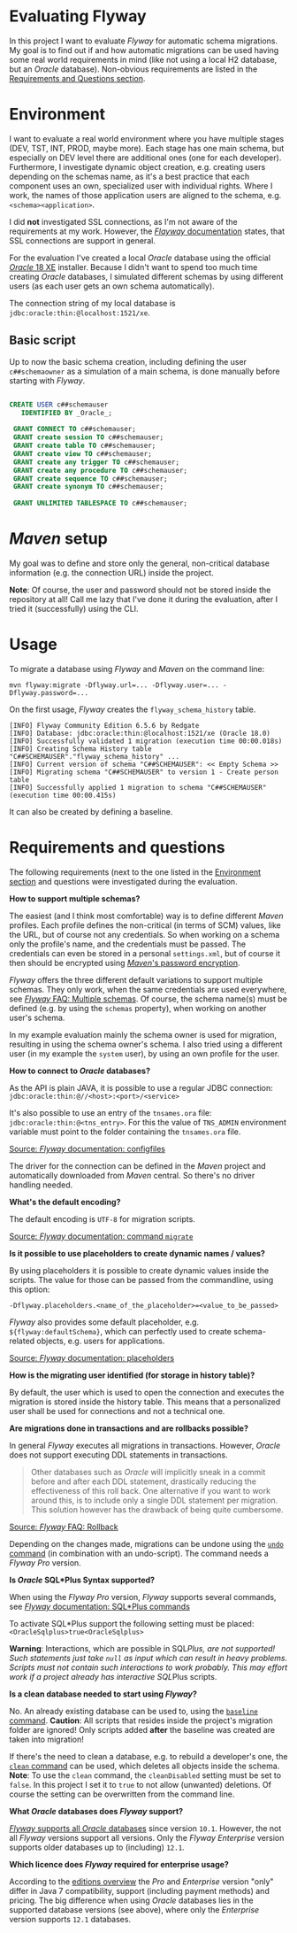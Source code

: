 # Evaluating Flyway

In this project I want to evaluate _Flyway_ for automatic schema migrations.
My goal is to find out if and how automatic migrations can be used having some real world requirements in mind (like not using a local H2 database, but an _Oracle_ database).
Non-obvious requirements are listed in the [Requirements and Questions section](#requirements-and-questions).

# Environment

I want to evaluate a real world environment where you have multiple stages (DEV, TST, INT, PROD, maybe more).
Each stage has one main schema, but especially on DEV level there are additional ones (one for each developer). 
Furthermore, I investigate dynamic object creation, e.g. creating users depending on the schemas name, as it's a best practice that each component uses an own, specialized user with individual rights.
Where I work, the names of those application users are aligned to the schema, e.g. `<schema><application>`.  

I did **not** investigated SSL connections, as I'm not aware of the requirements at my work.
However, the [_Flayway_ documentation](https://flywaydb.org/documentation/ssl) states, that SSL connections are support in general.

For the evaluation I've created a local _Oracle_ database using the official [_Oracle_ 18 XE](https://www.oracle.com/database/technologies/xe-downloads.html) installer.
Because I didn't want to spend too much time creating _Oracle_ databases, I simulated different schemas by using different users (as each user gets an own schema automatically).

The connection string of my local database is `jdbc:oracle:thin:@localhost:1521/xe`.

## Basic script
Up to now the basic schema creation, including defining the user `c##schemaowner` as a simulation of a main schema, is done manually before starting with _Flyway_.

```sql

CREATE USER c##schemauser
   IDENTIFIED BY _Oracle_;
 
 GRANT CONNECT TO c##schemauser;
 GRANT create session TO c##schemauser;
 GRANT create table TO c##schemauser;
 GRANT create view TO c##schemauser;
 GRANT create any trigger TO c##schemauser;
 GRANT create any procedure TO c##schemauser;
 GRANT create sequence TO c##schemauser;
 GRANT create synonym TO c##schemauser;
 
 GRANT UNLIMITED TABLESPACE TO c##schemauser;
```

# _Maven_ setup
My goal was to define and store only the general, non-critical database information (e.g. the connection URL) inside the project.

**Note**: Of course, the user and password should not be stored inside the repository at all!
Call me lazy that I've done it during the evaluation, after I tried it (successfully) using the CLI.

# Usage
To migrate a database using _Flyway_ and _Maven_ on the command line: 

`mvn flyway:migrate -Dflyway.url=... -Dflyway.user=... -Dflyway.password=...`

On the first usage, _Flyway_ creates the `flyway_schema_history` table. 

```
[INFO] Flyway Community Edition 6.5.6 by Redgate
[INFO] Database: jdbc:oracle:thin:@localhost:1521/xe (Oracle 18.0)
[INFO] Successfully validated 1 migration (execution time 00:00.018s)
[INFO] Creating Schema History table "C##SCHEMAUSER"."flyway_schema_history" ...
[INFO] Current version of schema "C##SCHEMAUSER": << Empty Schema >>
[INFO] Migrating schema "C##SCHEMAUSER" to version 1 - Create person table
[INFO] Successfully applied 1 migration to schema "C##SCHEMAUSER" (execution time 00:00.415s)
```

It can also be created by defining a baseline.

# Requirements and questions
The following requirements (next to the one listed in the [Environment section](#environment) and questions were investigated during the evaluation.

**How to support multiple schemas?**

The easiest (and I think most comfortable) way is to define different _Maven_ profiles.
Each profile defines the non-critical (in terms of SCM) values, like the URL, but of course not any credentials.
So when working on a schema only the profile's name, and the credentials must be passed.
The credentials can even be stored in a personal `settings.xml`, but of course it then should be encrypted using [_Maven_'s password encryption](https://maven.apache.org/guides/mini/guide-encryption.html).

_Flyway_ offers the three different default variations to support multiple schemas.
They only work, when the same credentials are used everywhere, see [_Flyway_ FAQ: Multiple schemas](https://flywaydb.org/documentation/faq#multiple-schemas).
Of course, the schema name(s) must be defined (e.g. by using the `schemas` property), when working on another user's schema. 

In my example evaluation mainly the schema owner is used for migration, resulting in using the schema owner's schema.
I also tried using a different user (in my example the `system` user), by using an own profile for the user.

**How to connect to _Oracle_ databases?**

As the API is plain JAVA, it is possible to use a regular JDBC connection: `jdbc:oracle:thin:@//<host>:<port>/<service>`

It's also possible to use an entry of the `tnsames.ora` file: `jdbc:oracle:thin:@<tns_entry>`.
For this the value of `TNS_ADMIN` environment variable must point to the folder containing the `tnsames.ora` file.

[Source: _Flyway_ documentation: configfiles](https://flywaydb.org/documentation/configfiles)

The driver for the connection can be defined in the _Maven_ project and automatically downloaded from _Maven_ central.
So there's no driver handling needed. 

**What's the default encoding?**

The default encoding is `UTF-8` for migration scripts.

[Source: _Flyway_ documentation: command `migrate`](https://flywaydb.org/documentation/commandline/migrate)

**Is it possible to use placeholders to create dynamic names / values?**

By using placeholders it is possible to create dynamic values inside the scripts.
The value for those can be passed from the commandline, using this option:

`-Dflyway.placeholders.<name_of_the_placeholder>=<value_to_be_passed>`

_Flyway_ also provides some default placeholder, e.g. `${flyway:defaultSchema}`, which can perfectly used to create schema-related objects, e.g. users for applications.

[Source: _Flyway_ documentation: placeholders](https://flywaydb.org/documentation/placeholders)

**How is the migrating user identified (for storage in history table)?**

By default, the user which is used to open the connection and executes the migration is stored inside the history table.
This means that a personalized user shall be used for connections and not a technical one.

**Are migrations done in transactions and are rollbacks possible?**

In general _Flyway_ executes all migrations in transactions.
However, _Oracle_ does not support executing DDL statements in transactions.

> Other databases such as _Oracle_ will implicitly sneak in a commit before and after each DDL statement, drastically reducing the effectiveness of this roll back.
> One alternative if you want to work around this, is to include only a single DDL statement per migration.
> This solution however has the drawback of being quite cumbersome. 

[Source: _Flyway_ FAQ: Rollback](https://flywaydb.org/documentation/faq#rollback)

Depending on the changes made, migrations can be undone using the [`undo` command](https://flywaydb.org/documentation/command/undo) (in combination with an undo-script).
The command needs a _Flyway Pro_ version.

**Is _Oracle_ SQL\*Plus Syntax supported?**

When using the _Flyway Pro_ version, _Flyway_ supports several commands, see [_Flyway_ documentation: SQL*Plus commands](https://flywaydb.org/documentation/database/oracle#sqlplus-commands)

To activate SQL*Plus support the following setting must be placed: `<OracleSqlplus>true<OracleSqlplus>`

**Warning**: Interactions, which are possible in SQL*Plus, are not supported!
Such statements just take `null` as input which can result in heavy problems.
Scripts must not contain such interactions to work probably.
This may effort work if a project already has interactive SQL*Plus scripts.

**Is a clean database needed to start using _Flyway_?**

No.
An already existing database can be used to, using the [`baseline` command](https://flywaydb.org/documentation/command/baseline).
**Caution**: All scripts that resides inside the project's migration folder are ignored!
Only scripts added **after** the baseline was created are taken into migration!

If there's the need to clean a database, e.g. to rebuild a developer's one, the  [`clean` command](https://flywaydb.org/documentation/command/clean) can be used, which deletes all objects inside the schema.
**Note**: To use the `clean` command, the `cleanDisabled` setting must be set to `false`.
In this project I set it to `true` to not allow (unwanted) deletions.
Of course the setting can be overwritten from the command line.

**What _Oracle_ databases does _Flyway_ support?**

[_Flyway_ supports all _Oracle_ databases](https://flywaydb.org/documentation/database/oracle) since version `10.1`.
However, the not all _Flyway_ versions support all versions.
Only the _Flyway Enterprise_ version supports older databases up to (including) `12.1`.

**Which licence does _Flyway_ required for enterprise usage?**

According to the [editions overview](https://flywaydb.org/download/) the _Pro_ and _Enterprise_ version "only" differ in Java 7 compatibility, support (including payment methods) and pricing.
The big difference when using _Oracle_ databases lies in the supported database versions (see above), where only the _Enterprise_ version supports `12.1` databases.
